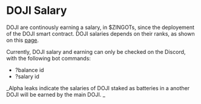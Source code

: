 # DOJI Salary

DOJI are continously earning a salary, in $ZINGOTs, since the deployement of the DOJI smart contract. DOJI salaries depends on their ranks, as shown on this [page](doji-rarity-axis/ranks-and-salaries.md).&#x20;

Currently, DOJI salary and earning can only be checked on the Discord, with the following bot commands:

* ?balance id
* ?salary id

_Alpha leaks indicate the salaries of DOJI staked as batteries in a another DOJI will be earned by the main DOJI. _
